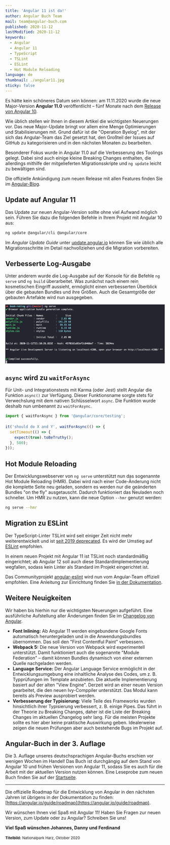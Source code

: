 ```yaml
---
title: 'Angular 11 ist da!'
author: Angular Buch Team
mail: team@angular-buch.com
published: 2020-11-12
lastModified: 2020-11-12
keywords:
  - Angular
  - Angular 11
  - TypeScript
  - TSLint
  - ESLint
  - Hot Module Reloading
language: de
thumbnail: ./angular11.jpg
sticky: false
---
```


Es hätte kein schöneres Datum sein können: am 11.11.2020 wurde die neue Major-Version **Angular 11.0** veröffentlicht – fünf Monate nach dem [Release von Angular 10](/blog/2020-06-angular10).

Wie üblich stellen wir Ihnen in diesem Artikel die wichtigsten Neuerungen vor.
Das neue Major-Update bringt vor allem eine Menge Optimierungen und Stabilisierungen mit.
Grund dafür ist die "Operation Byelog", mit der sich das Angular-Team das Ziel gesetzt hat, den Großteil der Issues auf GitHub zu kategorisieren und in den nächsten Monaten zu bearbeiten.

Besonderer Fokus wurde in Angular 11.0 auf die Verbesserung des Toolings gelegt.
Dabei sind auch einige kleine Breaking Changes enthalten, die allerdings mithilfe der mitgelieferten Migrationsskripte und `ng update` leicht zu bewältigen sind.

Die offizielle Ankündigung zum neuen Release mit allen Features finden Sie im [Angular-Blog](https://blog.angular.io/version-11-of-angular-now-available-74721b7952f7).

## Update auf Angular 11

Das Update zur neuen Angular-Version sollte ohne viel Aufwand möglich sein.
Führen Sie dazu die folgenden Befehle in Ihrem Projekt mit Angular 10 aus:

```bash
ng update @angular/cli @angular/core
```

Im *Angular Update Guide* unter [update.angular.io](https://update.angular.io/#10.0:11.0) können Sie wie üblich alle Migrationsschritte im Detail nachvollziehen und die Migration vorbereiten.

## Verbesserte Log-Ausgabe

Unter anderem wurde die Log-Ausgabe auf der Konsole für die Befehle `ng serve` und `ng build` überarbeitet.
Was zunächst nach einem rein kosmetischen Eingriff aussieht, ermöglicht einen verbesserten Überblick über die gebauten Bundles und ihre Größen.
Auch die Gesamtgröße der gebauten Artefakte wird nun ausgegeben.

![Ausgabe für ng serve](ngserve.png)


## `async` wird zu `waitForAsync`

Für Unit- und Integrationstests mit Karma (oder Jest) stellt Angular die Funktion `async()` zur Verfügung.
Dieser Funktionsname sorgte stets für Verwechslung mit dem nativen Schlüsselwort `async`. Die Funktion wurde deshalb nun umbenannt zu `waitForAsync`.

```ts
import { waitForAsync } from '@angular/core/testing';

it('should do X and Y', waitForAsync(() => {
  setTimeout(() => {
    expect(true).toBeTruthy();
  }, 500);
}));
```

## Hot Module Reloading

Der Entwicklungswebserver von `ng serve` unterstützt nun das sogenannte Hot Module Reloading (HMR). Dabei wird nach einer Code-Änderung nicht die komplette Seite neu geladen, sondern es werden nur die geänderten Bundles "on the fly" ausgetauscht.
Dadurch funktioniert das Neuladen noch schneller.
Um HMR zu nutzen, kann die neue Option `--hmr` genutzt werden:

```bash
ng serve --hmr
```

## Migration zu ESLint

Der TypeScript-Linter TSLint wird seit einiger Zeit nicht mehr weiterentwickelt und ist [seit 2019 deprecated](https://medium.com/palantir/tslint-in-2019-1a144c2317a9). Es wird der Umstieg auf [ESLint](https://eslint.org/) empfohlen.

In einem neuen Projekt mit Angular 11 ist TSLint noch standardmäßig eingerichtet; ab Angular 12 soll auch diese Standardimplementierung wegfallen, sodass kein Linter als Standard im Projekt eingerichtet ist.

Das Communityprojekt [angular-eslint](https://github.com/angular-eslint/angular-eslint) wird nun vom Angular-Team offiziell empfohlen. Eine Anleitung zur Einrichtung finden Sie [in der Dokumentation](https://github.com/angular-eslint/angular-eslint#migrating-from-codelyzer-and-tslint).


## Weitere Neuigkeiten

Wir haben bis hierhin nur die wichtigsten Neuerungen aufgeführt. Eine ausführliche Aufstellung aller Änderungen finden Sie im [Changelog von Angular](https://github.com/angular/angular/blob/master/CHANGELOG.md).

- **Font Inlining:** Ab Angular 11 werden eingebundene Google Fonts automatisch heruntergeladen und in die Anwendungsbundles übernommen. Das soll den "First Contentful Paint" verbessern.
- **Webpack 5:** Die neue Version von Webpack wird experimentell unterstützt. Damit funktioniert auch die sogenannte "Module Federation" – damit können Bundles dynamisch von einer externen Quelle nachgeladen werden.
- **Language Service:** Der Angular Language Service ermöglicht in der Entwicklungsumgebung eine inhaltliche Analyse des Codes, um z. B. Typprüfungen im Template anzubieten. Die aktuelle Implementierung basiert auf der alten "View Engine". Derzeit wird an einer neuen Version gearbeitet, die den neuen Ivy-Comppiler unterstützt. Das Modul kann bereits als Preview ausprobiert werden.
- **Verbesserung der Typisierung:** Viele Teile des Frameworks wurden hinsichtlich ihrer Typisierung verbessert, z. B. einige Pipes. Das führt in der Theorie zu Breaking Changes, daher ist die Liste der Breaking Changes im aktuellen Changelog sehr lang. Für die meisten Projekte sollte es hier aber keine praktische Auswirkung geben. Idealerweise zeigen die neuen Prüfungen aber auch bestehende Bugs im Projekt auf.


## Angular-Buch in der 3. Auflage

Die 3. Auflage unseres deutschsprachigen Angular-Buchs erschien vor wenigen Wochen im Handel!
Das Buch ist durchgängig auf dem Stand von Angular 10 und frühen Versionen von Angular 11, sodass Sie es auch für die Arbeit mit der aktuellen Version nutzen können.
Eine Leseprobe zum neuen Buch finden Sie auf der [Startseite](https://angular-buch.com).

<hr>

Die offizielle Roadmap für die Entwicklung von Angular in den nächsten Jahren ist übrigens in der Dokumentation zu finden: [https://angular.io/guide/roadmap](https://angular.io/guide/roadmap).

Wir wünschen Ihnen viel Spaß mit Angular 11!
Haben Sie Fragen zur neuen Version, zum Update oder zu Angular? Schreiben Sie uns!

**Viel Spaß wünschen
Johannes, Danny und Ferdinand**

<small>**Titelbild:** Nationalpark Harz, Oktober 2020</small>
